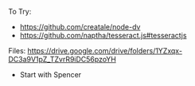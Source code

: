 To Try:
- https://github.com/creatale/node-dv
- https://github.com/naptha/tesseract.js#tesseractjs

Files: https://drive.google.com/drive/folders/1YZxqx-DC3a9V1pZ_TZvrR9iDC56pzoYH
- Start with Spencer

